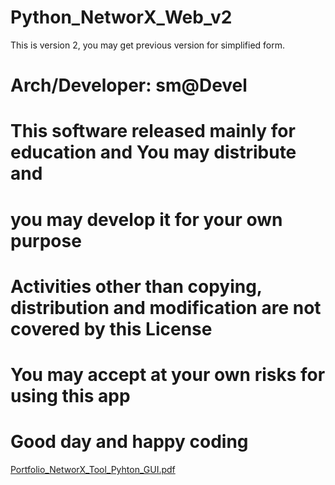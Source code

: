 # Python_NetworX_Web_v2

This is version 2, you may get previous version for simplified form.

# Arch/Developer: sm@Devel                                                                      #
# This software released mainly for education and You may distribute and                        #
# you may develop it for your own purpose                                                       #
# Activities other than copying, distribution and modification are not covered by this License  #
# You may accept at your own risks for using this app                                           #
# Good day and happy coding                                                                     #



[Portfolio_NetworX_Tool_Pyhton_GUI.pdf](https://github.com/samdevel/Python_NetworX_Web_v2/files/10478952/Portfolio_NetworX_Tool_Pyhton_GUI.pdf)
